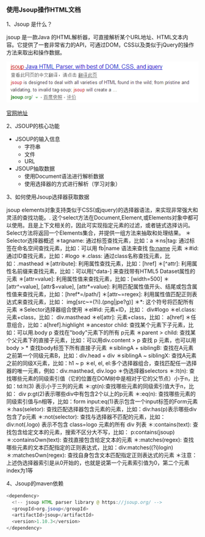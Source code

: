 ### 使用Jsoup操作HTML文档

1、Jsoup 是什么？

jsoup 是一款Java 的HTML解析器，可直接解析某个URL地址、HTML文本内容。它提供了一套非常省力的API，可通过DOM，CSS以及类似于jQuery的操作方法来取出和操作数据。

![](img/jsoup.png)

[官网地址](https://jsoup.org/)

2、JSOUP的核心功能
* JSOUP的输入信息
	* 字符串
	* 文件
	* URL
* JSOUP抽取数据
	* 使用Document语法进行解析数据
	* 使用选择器的方式进行解析（学习对象）

3、如何使用Jsoup选择器获取数据

jsoup elements对象支持类似于CSS(或jquery)的选择器语法，来实现非常强大和灵活的查找功能。.
这个select方法在Document,Element,或Elements对象中都可以使用。且是上下文相关的，因此可实现指定元素的过滤，或者链式选择访问。
Select方法将返回一个Elements集合，并提供一组方法来抽取和处理结果。
＊Selector选择器概述
	＊tagname: 通过标签查找元素，比如：a
	＊ns|tag: 通过标签在命名空间查找元素，比如：可以用 fb|name 语法来查找 <fb:name> 元素
	＊#id: 通过ID查找元素，比如：#logo
	＊.class: 通过class名称查找元素，比如：.masthead
	＊[attribute]: 利用属性查找元素，比如：[href]
	＊[^attr]: 利用属性名前缀来查找元素，比如：可以用[^data-] 来查找带有HTML5 Dataset属性的元素
	＊[attr=value]: 利用属性值来查找元素，比如：[width=500]
	＊[attr^=value], [attr$=value], [attr*=value]: 利用匹配属性值开头、结尾或包含属性值来查找元素，比如：[href*=/path/]
	＊[attr~=regex]: 利用属性值匹配正则表达式来查找元素，比如： img[src~=(?i)\.(png|jpe?g)]
	＊*: 这个符号将匹配所有元素
＊Selector选择器组合使用
	＊el#id: 元素+ID，比如： div#logo
	＊el.class: 元素+class，比如： div.masthead
	＊el[attr]: 元素+class，比如： a[href]
	＊任意组合，比如：a[href].highlight
	＊ancestor child: 查找某个元素下子元素，比如：可以用.body p 查找在"body"元素下的所有 p元素
	＊parent > child: 查找某个父元素下的直接子元素，比如：可以用div.content > p 查找 p 元素，也可以用body > * 查找body标签下所有直接子元素
	＊siblingA + siblingB: 查找在A元素之前第一个同级元素B，比如：div.head + div
	＊siblingA ~ siblingX: 查找A元素之前的同级X元素，比如：h1 ~ p
	＊el, el, el:多个选择器组合，查找匹配任一选择器的唯一元素，例如：div.masthead, div.logo
＊伪选择器selectors
	＊:lt(n): 查找哪些元素的同级索引值（它的位置在DOM树中是相对于它的父节点）小于n，比如：td:lt(3) 表示小于三列的元素
	＊:gt(n):查找哪些元素的同级索引值大于n，比如： div p:gt(2)表示哪些div中有包含2个以上的p元素
	＊:eq(n): 查找哪些元素的同级索引值与n相等，比如：form input:eq(1)表示包含一个input标签的Form元素
	＊:has(seletor): 查找匹配选择器包含元素的元素，比如：div:has(p)表示哪些div包含了p元素
	＊:not(selector): 查找与选择器不匹配的元素，比如： div:not(.logo) 表示不包含 class=logo 元素的所有 div 列表
	＊:contains(text): 查找包含给定文本的元素，搜索不区分大不写，比如： p:contains(jsoup)
	＊:containsOwn(text): 查找直接包含给定文本的元素
	＊:matches(regex): 查找哪些元素的文本匹配指定的正则表达式，比如：div:matches((?i)login)
	＊:matchesOwn(regex): 查找自身包含文本匹配指定正则表达式的元素
	＊注意：上述伪选择器索引是从0开始的，也就是说第一个元素索引值为0，第二个元素index为1等

4、Jsoup的maven依赖

```java
<dependency>
  <!-- jsoup HTML parser library @ https://jsoup.org/ -->
  <groupId>org.jsoup</groupId>
  <artifactId>jsoup</artifactId>
  <version>1.10.3</version>
</dependency>
```